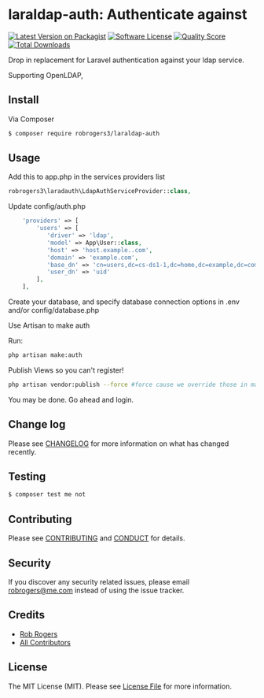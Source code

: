 # laraldap-auth: Authenticate against

[![Latest Version on Packagist][ico-version]][link-packagist]
[![Software License][ico-license]](LICENSE.md)
[![Quality Score][ico-code-quality]][link-code-quality]
[![Total Downloads][ico-downloads]][link-downloads]


Drop in replacement for Laravel authentication against your ldap service.

Supporting OpenLDAP, 

## Install

Via Composer

``` bash
$ composer require robrogers3/laraldap-auth
```

## Usage
Add this to app.php in the services providers list

```php
robrogers3\laradauth\LdapAuthServiceProvider::class,
```


Update config/auth.php 

``` php
    'providers' => [
        'users' => [
           'driver' => 'ldap',
           'model' => App\User::class,
           'host' => 'host.example..com',
           'domain' => 'example.com',
           'base_dn' => 'cn=users,dc=cs-ds1-1,dc=home,dc=example,dc=com',
           'user_dn' => 'uid'
        ],
    ],

```

Create your database, and specify database connection options in .env and/or config/database.php

Use Artisan to make auth

Run:
```bash
php artisan make:auth
```
Publish Views so you can't register!

```bash
php artisan vendor:publish --force #force cause we override those in make auth.
```


You may be done. Go ahead and login.

## Change log

Please see [CHANGELOG](CHANGELOG.md) for more information on what has changed recently.

## Testing

``` bash
$ composer test me not
```

## Contributing

Please see [CONTRIBUTING](CONTRIBUTING.md) and [CONDUCT](CONDUCT.md) for details.

## Security

If you discover any security related issues, please email robrogers@me.com instead of using the issue tracker.

## Credits

- [Rob Rogers][link-author]
- [All Contributors][link-contributors]

## License

The MIT License (MIT). Please see [License File](LICENSE.md) for more information.

[ico-version]: https://img.shields.io/packagist/v/robrogers3/laradauth.svg?style=flat-square
[ico-license]: https://img.shields.io/badge/license-MIT-brightgreen.svg?style=flat-square
[ico-travis]: https://img.shields.io/travis/robrogers3/laradauth/master.svg?style=flat-square
[ico-scrutinizer]: https://img.shields.io/scrutinizer/coverage/g/robrogers3/laradauth.svg?style=flat-square
[ico-code-quality]: https://img.shields.io/scrutinizer/g/robrogers3/laradauth.svg?style=flat-square
[ico-downloads]: https://img.shields.io/packagist/dt/robrogers3/laradauth.svg?style=flat-square

[link-packagist]: https://packagist.org/packages/robrogers3/laradauth
[link-travis]: https://travis-ci.org/robrogers3/laradauth
[link-scrutinizer]: https://scrutinizer-ci.com/g/robrogers3/laradauth/code-structure
[link-code-quality]: https://scrutinizer-ci.com/g/robrogers3/laradauth
[link-downloads]: https://packagist.org/packages/robrogers3/laradauth
[link-author]: https://github.com/robrogers3
[link-contributors]: ../../contributors
